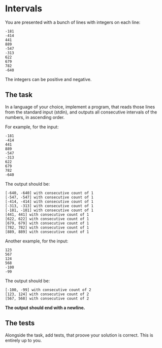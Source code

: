 # Intervals

You are presented with a bunch of lines with integers on each line:

```
-181
-414
441
889
-547
-313
622
679
782
-640
```

The integers can be positive and negative.

## The task

In a language of your choice, implement a program, that reads those lines from the standard input (stdin), and outputs all consecutive intervals of the numbers, in ascending order.

For example, for the input:

```
-181
-414
441
889
-547
-313
622
679
782
-640
```

The output should be:

```
[-640, -640] with consecutive count of 1
[-547, -547] with consecutive count of 1
[-414, -414] with consecutive count of 1
[-313, -313] with consecutive count of 1
[-181, -181] with consecutive count of 1
[441, 441] with consecutive count of 1
[622, 622] with consecutive count of 1
[679, 679] with consecutive count of 1
[782, 782] with consecutive count of 1
[889, 889] with consecutive count of 1
```

Another example, for the input:

```
123
567
124
568
-100
-99
```

The output should be:

```
[-100, -99] with consecutive count of 2
[123, 124] with consecutive count of 2
[567, 568] with consecutive count of 2
```

**The output should end with a newline.**

## The tests

Alongside the task, add tests, that proove your solution is correct. This is entirely up to you.


